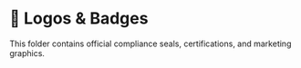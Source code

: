 # 📁 Logos & Badges

This folder contains official compliance seals, certifications, and marketing graphics.
